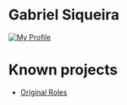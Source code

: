 # Gabriel Siqueira
[![My Profile](https://github-readme-stats.vercel.app/api?username=gabriel-nsiqueira&show_icons=true&include_all_commits=true&show_icons=true&count_private=true&theme=synthwave)](#)

# Known projects
* [Original Roles](https://play.google.com/store/apps/details?id=com.funnynumber.originalroles)
